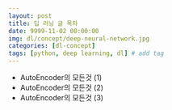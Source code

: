 ```yaml
---
layout: post
title: 딥 러닝 글 목차
date: 9999-11-02 00:00:00
img: dl/concept/deep-neural-network.jpg
categories: [dl-concept] 
tags: [python, deep learning, dl] # add tag
---
```


+ AutoEncoder의 모든것 (1)
+ AutoEncoder의 모든것 (2)
+ AutoEncoder의 모든것 (3)

